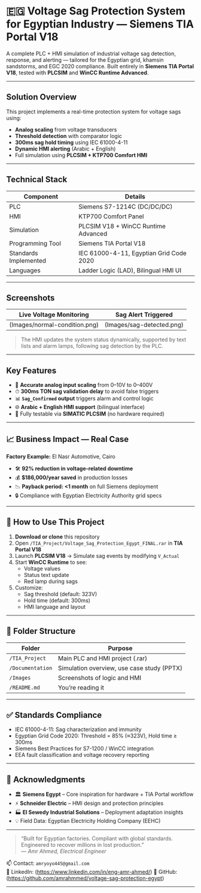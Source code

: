 # 🇪🇬 Voltage Sag Protection System for Egyptian Industry — Siemens TIA Portal V18

A complete PLC + HMI simulation of industrial voltage sag detection, response, and alerting — tailored for the Egyptian grid, khamsin sandstorms, and EGC 2020 compliance. Built entirely in **Siemens TIA Portal V18**, tested with **PLCSIM** and **WinCC Runtime Advanced**.

---

## Solution Overview

This project implements a real-time protection system for voltage sags using:
- **Analog scaling** from voltage transducers
- **Threshold detection** with comparator logic
- **300ms sag hold timing** using IEC 61000-4-11
- **Dynamic HMI alerting** (Arabic + English)
- Full simulation using **PLCSIM + KTP700 Comfort HMI**

---

## Technical Stack

| Component              | Details                                |
|------------------------|----------------------------------------|
| PLC                    | Siemens S7-1214C (DC/DC/DC)            |
| HMI                    | KTP700 Comfort Panel                   |
| Simulation             | PLCSIM V18 + WinCC Runtime Advanced    |
| Programming Tool       | Siemens TIA Portal V18                 |
| Standards Implemented  | IEC 61000-4-11, Egyptian Grid Code 2020|
| Languages              | Ladder Logic (LAD), Bilingual HMI UI   |

---

## Screenshots

| Live Voltage Monitoring         | Sag Alert Triggered           |
|---------------------------------|-------------------------------|
| (Images/normal-condition.png)   | (Images/sag-detected.png)     |

> The HMI updates the system status dynamically, supported by text lists and alarm lamps, following sag detection by the PLC.

---

## Key Features

- 📐 **Accurate analog input scaling** from 0–10V to 0–400V
- ⏱ **300ms TON sag validation delay** to avoid false triggers
- 📊 **`Sag_Confirmed` output** triggers alarm and control logic
- 🌐 **Arabic + English HMI support** (bilingual interface)
- 🔁 Fully testable via **SIMATIC PLCSIM** (no hardware required)

---

## 📈 Business Impact — Real Case

**Factory Example:** El Nasr Automotive, Cairo  
- 🛠 **92% reduction in voltage-related downtime**  
- 💰 **$186,000/year saved** in production losses  
- 📉 **Payback period: <1 month** on full Siemens deployment  
- 🔒 Compliance with Egyptian Electricity Authority grid specs

---

## 🚀 How to Use This Project

1. **Download or clone** this repository
2. Open `/TIA_Project/Voltage_Sag_Protection_Egypt_FINAL.rar` in **TIA Portal V18**
3. Launch **PLCSIM V18** → Simulate sag events by modifying `V_Actual`
4. Start **WinCC Runtime** to see:
   - Voltage values
   - Status text update
   - Red lamp during sags
5. Customize:
   - Sag threshold (default: 323V)
   - Hold time (default: 300ms)
   - HMI language and layout

---

## 📂 Folder Structure

| Folder           | Purpose                                   |
|------------------|-------------------------------------------|
| `/TIA_Project`   | Main PLC and HMI project (.rar)           |
| `/Documentation` | Simulation overview, use case study (PPTX)|
| `/Images`        | Screenshots of logic and HMI              |
| `/README.md`     | You’re reading it                         |

---

## ✅ Standards Compliance

- IEC 61000-4-11: Sag characterization and immunity
- Egyptian Grid Code 2020: Threshold = 85% (≈323V), Hold time ≥ 300ms
- Siemens Best Practices for S7-1200 / WinCC integration
- EEA fault classification and voltage recovery reporting

---

## 🙏 Acknowledgments

- 🏛 **Siemens Egypt** – Core inspiration for hardware + TIA Portal workflow  
- ⚡ **Schneider Electric** – HMI design and protection principles  
- 🏭 **El Sewedy Industrial Solutions** – Deployment adaptation insights  
- 💡 Field Data: Egyptian Electricity Holding Company (EEHC)

---

> “Built for Egyptian factories. Compliant with global standards. Engineered to recover millions in lost production.”  
> — *Amr Ahmed, Electrical Engineer*

📫 Contact: `amryoyo445@gmail.com`  
🔗 LinkedIn: (https://www.linkedin.com/in/eng-amr-ahmed/) 
📁 GitHub: (https://github.com/amrahmmed/voltage-sag-protection-egypt)

---

